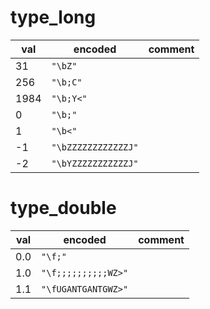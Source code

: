 # type_long

| val  | encoded             | comment |
| ---- | ------------------- | ------- |
| 31  | `"\bZ"`            |         |
| 256  | `"\b;C"`            |         |
| 1984 | `"\b;Y<"`           |         |
| 0    | `"\b;"`             |         |
| 1    | `"\b<"`             |         |
| -1   | `"\bZZZZZZZZZZZZJ"` |         |
| -2   | `"\bYZZZZZZZZZZZJ"` |         |

# type_double

| val  | encoded             | comment |
| ---- | ------------------- | ------- |
| 0.0  | `"\f;"`               |         |
| 1.0  | `"\f;;;;;;;;;;WZ>"` |         |
| 1.1  | `"\fUGANTGANTGWZ>"` |         |